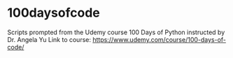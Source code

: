 # 100daysofcode
Scripts prompted from the Udemy course 100 Days of Python instructed by Dr. Angela Yu
Link to course: https://www.udemy.com/course/100-days-of-code/
